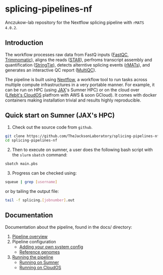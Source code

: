 # splicing-pipelines-nf
Anczukow-lab repository for the Nextflow splicing pipeline with `rMATS 4.0.2`.

## Introduction

The workflow processes raw data from FastQ inputs 
([FastQC](https://www.bioinformatics.babraham.ac.uk/projects/fastqc/),
    [Trimmomatic](http://www.usadellab.org/cms/?page=trimmomatic)), aligns the reads
        ([STAR](https://github.com/alexdobin/STAR)), perfroms transcript assembly and quantification
            ([StringTie](https://ccb.jhu.edu/software/stringtie/)), detects alterntive splicing events
                ([rMATs](http://rnaseq-mats.sourceforge.net/)), and generates an interactive QC report
                    ([MultiQC](http://multiqc.info/)).

The pipeline is built using [Nextflow](https://www.nextflow.io), a workflow tool to run tasks across multiple compute infrastructures in a very portable manner. For example, it can be run on HPC (using [JAX](https://www.jax.org/)'s Sumner HPC) or on the cloud over ([Lifebit's CloudOS](https://lifebit.ai/cloudos) platfrom with AWS & soon GCloud). It comes with docker containers making installation trivial and results highly reproducible.

## Quick start on Sumner (JAX's HPC)

1) Check out the source code from `github`.

```bash
git clone https://github.com/TheJacksonLaboratory/splicing-pipelines-nf.git
cd splicing-pipelines-nf
```

2) Then to execute on sumner, a user does the following bash script with the `slurm` `sbatch` command:

```bash
sbatch main.pbs
```

3) Progress can be checked using:

```bash
squeue | grep [username]
```

or by tailing the output file:

```bash
tail -f splicing.[jobnumber].out
```

## Documentation

Documentation about the pipeline, found in the docs/ directory:

1. [Pipeline overview](docs/pipeline_overview.md)
2. Pipeline configuration
    * [Adding your own system config](https://nf-co.re/usage/adding_own_config)
    * [Reference genomes](https://nf-co.re/usage/reference_genomes)
3. [Running the pipeline](docs/usage.md)
    * [Running on Sumner](docs/run_on_sumner.md)
    * [Running on CloudOS](docs/run_on_cloudos.md)